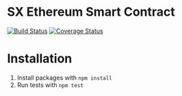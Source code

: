 # SX Ethereum Smart Contract

[![Build Status](https://travis-ci.org/dice-sx/dice.svg?branch=master)](https://travis-ci.org/dice-sx/dice)
[![Coverage Status](https://coveralls.io/repos/github/dice-sx/dice/badge.svg)](https://coveralls.io/github/dice-sx/dice)

# Installation

1. Install packages with `npm install`
2. Run tests with `npm test`
